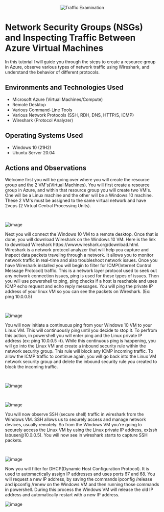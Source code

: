 <p align="center">
<img src="https://i.imgur.com/Ua7udoS.png" alt="Traffic Examination"/>
</p>

<h1>Network Security Groups (NSGs) and Inspecting Traffic Between Azure Virtual Machines</h1>
In this tutorial I will guide you through the steps to create a resource group in Azure, observe various types of network traffic using Wireshark, and understand the behavior of different protocols. <br />






<h2>Environments and Technologies Used</h2>

- Microsoft Azure (Virtual Machines/Compute)
- Remote Desktop
- Various Command-Line Tools
- Various Network Protocols (SSH, RDH, DNS, HTTP/S, ICMP)
- Wireshark (Protocol Analyzer)

<h2>Operating Systems Used </h2>

- Windows 10 (21H2)
- Ubuntu Server 20.04

<h2>Actions and Observations</h2>
Welcome first you will be going over where you will create the resource group and the 2 VM's(Virtual Machines). You will first create a resource group in Azure, and within that resource group you will create two VM's. One will be a Linux machine and the other will be a Windows 10 machine. These 2 VM's must be assigned to the same virtual network and have 2vcps (2 Virtual Central Processing Units).
</p>
<br />
<p>

![image](https://github.com/user-attachments/assets/ef7b58a6-4ded-4bfc-9841-d66e5ebad39c)
<p>

</p>
<p>
Next you will connect the Windows 10 VM to a remote desktop. Once that is done, you will download Wireshark on the Windows 10 VM. Here is the link to download Wireshark https://www.wireshark.org/download.html. Wireshark is a network protocol analyzer that will help you capture and inspect data packets traveling through a network. It allows you to monitor network traffic in real-time and also troubleshoot network issues. Once you have Wireshark installed you will begin to filter for ICMP(Internet Control Message Protocol) traffic. This is a network layer protocol used to seek out any network connection issues, ping is used for these types of issues. Then you will use powershell to ping, ping checks if a host is reachable and uses ICMP echo request and echo reply messages. You will ping the private IP address of your linux VM so you can see the packets on Wireshark. (Ex: ping 10.0.0.5)
</p>
<br />

![image](https://github.com/user-attachments/assets/392411c3-d92f-4e55-880f-e76356666126)
<p>

<p>
</p>
<p>
You will now initiate a continuous ping from your Windows 10 VM to your Linux VM. This will continuously ping until you decide to stop it. To perfrom this action, in powershell you will enter ping and the Linux private IP address (ex: ping 10.0.0.5 -t). While this continuous ping is happening, you will go into the Linux VM and create a inbound security rule within the network security group. This rule will block any ICMP incoming traffic. To allow the ICMP traffic to continue again, you will go back into the Linux VM network security group and delete the inbound security rule you created to block the incoming traffic.
</p>
<br />

<p>


![image](https://github.com/user-attachments/assets/411a8ebb-b038-45c4-8dc5-b077e99dfe04)

</p>
<br />

<p>

![image](https://github.com/user-attachments/assets/640f57f8-29b9-4c59-8dd6-0f89437d9ea0)


</p>
<p>
You will now observe SSH (secure shell) traffic in wireshark from the Windows VM. SSH allows us to securely access and manage network devices, usually remotely. So from the Windows VM you're going to securely access the Linux VM by using the Linux private IP address, ex(ssh labuser@10.0.0.5). You will now see in wireshark starts to capture SSH packets.
</p>
<br />


![image](https://github.com/user-attachments/assets/1f1a5eae-d604-441f-acac-7e92316bf546)


Now you will filter for DHCP(Dynamic Host Configuration Protocol). It is used to automactically assign IP addresses and uses ports 67 and 68. You will request a new IP address, by saving the commands ipconfig /release and ipconfig /renew on the Windows VM and then running those commands in powershell. During this process the Windows VM will release the old IP address and automatically restart with a new IP address.


![image](https://github.com/user-attachments/assets/e15caf45-7675-4a75-a3b7-82f8820a20e1)
